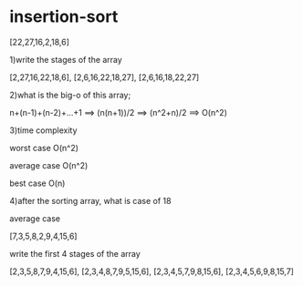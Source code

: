 # insertion-sort
[22,27,16,2,18,6]

1)write the stages of the array

[2,27,16,22,18,6], [2,6,16,22,18,27], [2,6,16,18,22,27]

2)what is the big-o of this array;

n+(n-1)+(n-2)+...+1 ==> (n(n+1))/2 ==> (n^2+n)/2 ==> O(n^2)

3)time complexity

worst case O(n^2)

average case O(n^2)

best case O(n)

4)after the sorting array, what is case of 18

average case

[7,3,5,8,2,9,4,15,6]

write the first 4 stages of the array

[2,3,5,8,7,9,4,15,6], [2,3,4,8,7,9,5,15,6], [2,3,4,5,7,9,8,15,6], [2,3,4,5,6,9,8,15,7]
